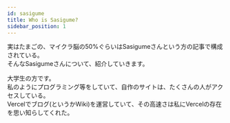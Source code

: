 ```yaml
---
id: sasigume
title: Who is Sasigume?
sidebar_position: 1
---
```


実はたまごの、マイクラ脳の50%ぐらいはSasigumeさんという方の記事で構成されている。  
そんなSasigumeさんについて、紹介していきます。

大学生の方です。  
私のようにプログラミング等をしていて、自作のサイトは、たくさんの人がアクセスしている。  
Vercelでブログ(というかWiki)を運営していて、その高速さは私にVercelの存在を思い知らしてくれた。
